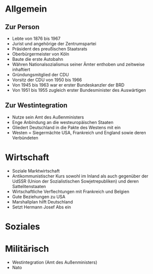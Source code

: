 # Allgemein

## Zur Person

- Lebte von 1876 bis 1967
- Jurist und angehörige der Zentrumspartei
- Präsident des preußischen Staatsrats
- Oberbürgermeister von Köln
- Baute die erste Autobahn
- Währen Nationalsozialismus seiner Ämter enthoben und zeitweise inhaftiert
- Gründungsmitglied der CDU
- Vorsitz der CDU von 1950 bis 1966
- Von 1945 bis 1963 war er erster Bundeskanzler der BRD
- Von 1951 bis 1955 zugleich erster Bundesminister des Auswärtigen

## Zur Westintegration

- Nutze sein Amt des Außenministers
- Enge Anbindung an die westeuropäischen Staaten
- Gliedert Deutschland in die Pakte des Westens mit ein
- Westen = Siegermächte USA, Frankreich und England sowie deren Verbündeten

# Wirtschaft

- Soziale Marktwirtschaft
- Antikommunistischer Kurs sowohl im Inland als auch gegenüber der UdSSR (Union der Sozialistischen Sowjetrepubliken) und deren Sattelitenstaaten
- Wirtschaftliche Verflechtungen mit Frankreich und Belgien
- Gute Beziehungen zu USA
- Marshallplan hilft Deutschland
- Setzt Hermann Josef Abs ein

# Soziales

# Militärisch

- Westintegration (Amt des Außenministers)
- Nato